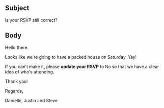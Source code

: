 ## Subject

Is your RSVP still correct?

## Body

Hello there.

Looks like we're going to have a packed house on Saturday. Yay!

If you can't make it, please **update your RSVP** to No so that we have a clear idea of who's attending.

Thank you!

Regards,

Danielle, Justin and Steve
